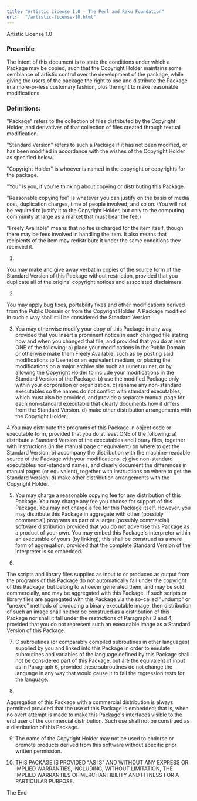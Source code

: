 ```yaml
---
title: "Artistic License 1.0 - The Perl and Raku Foundation"
url:   "/artistic-license-10.html"
---
```

Artistic License 1.0
### Preamble

The intent of
this document is to state the conditions under which a
Package may be copied, such that the Copyright Holder
maintains some semblance of artistic control over the
development of the package, while giving the users of the
package the right to use and distribute the Package in a
more-or-less customary fashion, plus the right to make
reasonable modifications.

### Definitions:

"Package" refers to the collection of files
distributed by the Copyright Holder, and derivatives of that
collection of files created through textual modification.

"Standard
Version" refers to such a Package if it has not been
modified, or has been modified in accordance with the wishes
of the Copyright Holder as specified below.

"Copyright
Holder" is whoever is named in the copyright or copyrights
for the package.

"You" is you, if you're thinking
about copying or distributing this Package.

"Reasonable
copying fee" is whatever you can justify on the basis of
media cost, duplication charges, time of people involved,
and so on. (You will not be required to justify it to the
Copyright Holder, but only to the computing community at
large as a market that must bear the fee.)

"Freely
Available" means that no fee is charged for the item itself,
though there may be fees involved in handling the item. It
also means that recipients of the item may redistribute it
under the same conditions they received it.

1.
You may make and give away verbatim copies of the source
form of the Standard Version of this Package without
restriction, provided that you duplicate all of the original
copyright notices and associated disclaimers.

2.
You may apply bug fixes, portability fixes and other
modifications derived from the Public Domain or from the
Copyright Holder. A Package modified in such a way shall
still be considered the Standard Version.

3. You
may otherwise modify your copy of this Package in any way,
provided that you insert a prominent notice in each changed
file stating how and when you changed that file, and
provided that you do at least ONE of the following:
a)
place your modifications in the Public Domain or otherwise
make them Freely Available, such as by posting said
modifications to Usenet or an equivalent medium, or placing
the modifications on a major archive site such as
uunet.uu.net, or by allowing the Copyright Holder to include
your modifications in the Standard Version of the
Package.
b) use the modified Package only within your
corporation or organization.
c) rename any non-standard
executables so the names do not conflict with standard
executables, which must also be provided, and provide a
separate manual page for each non-standard executable that
clearly documents how it differs from the Standard
Version.
d) make other distribution arrangements with
the Copyright Holder.

4.You may distribute the
programs of this Package in object code or executable form,
provided that you do at least ONE of the following:
a)
distribute a Standard Version of the executables and library
files, together with instructions (in the manual page or
equivalent) on where to get the Standard Version.
b)
accompany the distribution with the machine-readable source
of the Package with your modifications.
c) give
non-standard executables non-standard names, and clearly
document the differences in manual pages (or equivalent),
together with instructions on where to get the Standard
Version.
d) make other distribution arrangements with
the Copyright Holder.

5. You may charge a
reasonable copying fee for any distribution of this Package.
You may charge any fee you choose for support of this
Package. You may not charge a fee for this Package itself.
However, you may distribute this Package in aggregate with
other (possibly commercial) programs as part of a larger
(possibly commercial) software distribution provided that
you do not advertise this Package as a product of your own.
You may embed this Package's interpreter within an
executable of yours (by linking); this shall be construed as
a mere form of aggregation, provided that the complete
Standard Version of the interpreter is so embedded.

6.
The scripts and library files supplied as input to or
produced as output from the programs of this Package do not
automatically fall under the copyright of this Package, but
belong to whoever generated them, and may be sold
commercially, and may be aggregated with this Package. If
such scripts or library files are aggregated with this
Package via the so-called "undump" or "unexec" methods of
producing a binary executable image, then distribution of
such an image shall neither be construed as a distribution
of this Package nor shall it fall under the restrictions of
Paragraphs 3 and 4, provided that you do not represent such
an executable image as a Standard Version of this
Package.

7. C subroutines (or comparably compiled
subroutines in other languages) supplied by you and linked
into this Package in order to emulate subroutines and
variables of the language defined by this Package shall not
be considered part of this Package, but are the equivalent
of input as in Paragraph 6, provided these subroutines do
not change the language in any way that would cause it to
fail the regression tests for the language.

8.
Aggregation of this Package with a commercial distribution
is always permitted provided that the use of this Package is
embedded; that is, when no overt attempt is made to make
this Package's interfaces visible to the end user of the
commercial distribution. Such use shall not be construed as
a distribution of this Package.

9. The name of
the Copyright Holder may not be used to endorse or promote
products derived from this software without specific prior
written permission.

10. THIS PACKAGE IS PROVIDED
"AS IS" AND WITHOUT ANY EXPRESS OR IMPLIED WARRANTIES,
INCLUDING, WITHOUT LIMITATION, THE IMPLIED WARRANTIES OF
MERCHANTIBILITY AND FITNESS FOR A PARTICULAR PURPOSE.

The
End